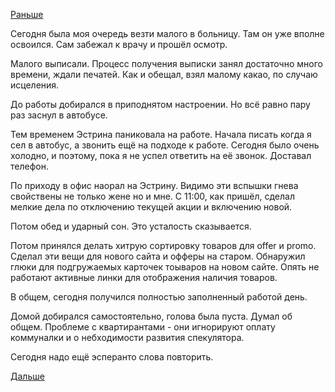 [Раньше](2019.02.04.md)

Сегодня была моя очередь везти малого в больницу.
Там он уже вполне освоился. Сам забежал к врачу и прошёл осмотр.

Малого выписали. Процесс получения выписки занял достаточно много времени, ждали печатей.
Как и обещал, взял малому какао, по случаю исцеления.

До работы добирался в приподнятом настроении. Но всё равно пару раз заснул в автобусе.

Тем временем Эстрина паниковала на работе. Начала писать когда я сел в автобус, а звонить ещё на подходе к работе. Сегодня было очень холодно, и поэтому, пока я не успел ответить на её звонок. Доставал телефон.

По приходу в офис наорал на Эстрину. Видимо эти вспышки гнева свойствены не только жене но и мне. С 11:00, как пришёл, сделал мелкие дела по отключению текущей акции и включению новой.

Потом обед и ударный сон. Это усталость сказывается.

Потом принялся делать хитрую сортировку товаров для offer и promo. Сделал эти вещи для нового сайта и офферы на старом. Обнаружил глюки для подгружаемых карточек тоываров на новом сайте. Опять не работают активные линки для отображения наличия товаров.

В общем, сегодня получился полностью заполненный работой день.

Домой добирался самостоятельно, голова была пуста. Думал об общем. Проблеме с квартирантами - они игнорируют оплату коммуналки и о небходимости развития спекулятора.

Сегодня надо ещё эсперанто слова повторить.

 [Дальше](2019.02.06.md)